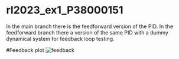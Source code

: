 # rl2023_ex1_P38000151
In the main branch there is the feedforward version of the PID.
In the feedforward branch there a version of the same PID with a dummy dynamical system for feedback loop testing.

#Feedback plot
![feedback](https://user-images.githubusercontent.com/127132537/226204398-ae99aa64-f0f1-4239-9c8e-632c02f7bc77.jpg)
